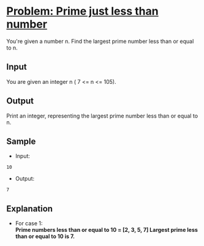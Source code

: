 # [Problem: Prime just less than number](https://my.newtonschool.co/playground/code/xappjyyob4vw)

You're given a number n. Find the largest prime number less than or equal to n.

## Input

You are given an integer n ( 7 <= n <= 105).

## Output

Print an integer, representing the largest prime number less than or equal to n.

## Sample

- Input:
```
10
```

- Output:
```
7
```

## Explanation

- For case 1: <br> **Prime numbers less than or equal to 10 = [2, 3, 5, 7]
Largest prime less than or equal to 10 is 7.**
